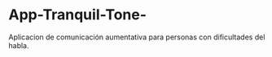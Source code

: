 # App-Tranquil-Tone-
Aplicacion de comunicación aumentativa para personas con dificultades del habla. 
